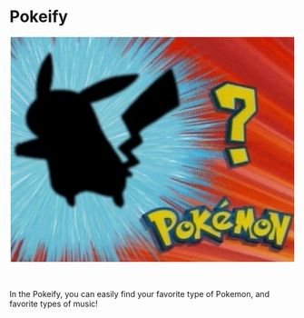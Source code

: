 # Pokeify


<p align="center">
  <img src="./README/pokemon.gif" alt="animated" />
</p>


<img p img = "WHO'S THAT POKEMON??" >

In the Pokeify, you can easily find your favorite type of Pokemon, and favorite types of music!